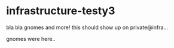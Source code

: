 # infrastructure-testy3
bla bla gnomes and more!
this should show up on private@infra...

gnomes were here..
